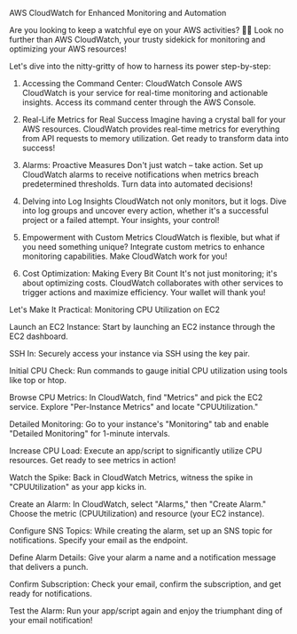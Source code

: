 AWS CloudWatch for Enhanced Monitoring and Automation

Are you looking to keep a watchful eye on your AWS activities? 🕵️‍♂️ Look no further than AWS CloudWatch, your trusty sidekick for monitoring and optimizing your AWS resources!

Let's dive into the nitty-gritty of how to harness its power step-by-step:

1. Accessing the Command Center: CloudWatch Console
AWS CloudWatch is your service for real-time monitoring and actionable insights. Access its command center through the AWS Console.

2. Real-Life Metrics for Real Success
Imagine having a crystal ball for your AWS resources. CloudWatch provides real-time metrics for everything from API requests to memory utilization. Get ready to transform data into success!

3. Alarms: Proactive Measures
Don't just watch – take action. Set up CloudWatch alarms to receive notifications when metrics breach predetermined thresholds. Turn data into automated decisions!

4. Delving into Log Insights
CloudWatch not only monitors, but it logs. Dive into log groups and uncover every action, whether it's a successful project or a failed attempt. Your insights, your control!

5. Empowerment with Custom Metrics
CloudWatch is flexible, but what if you need something unique? Integrate custom metrics to enhance monitoring capabilities. Make CloudWatch work for you!

6. Cost Optimization: Making Every Bit Count
It's not just monitoring; it's about optimizing costs. CloudWatch collaborates with other services to trigger actions and maximize efficiency. Your wallet will thank you!

Let's Make It Practical: Monitoring CPU Utilization on EC2

Launch an EC2 Instance: Start by launching an EC2 instance through the EC2 dashboard.

SSH In: Securely access your instance via SSH using the key pair.

Initial CPU Check: Run commands to gauge initial CPU utilization using tools like top or htop.

Browse CPU Metrics: In CloudWatch, find "Metrics" and pick the EC2 service. Explore "Per-Instance Metrics" and locate "CPUUtilization."

Detailed Monitoring: Go to your instance's "Monitoring" tab and enable "Detailed Monitoring" for 1-minute intervals.

Increase CPU Load: Execute an app/script to significantly utilize CPU resources. Get ready to see metrics in action!

Watch the Spike: Back in CloudWatch Metrics, witness the spike in "CPUUtilization" as your app kicks in.

Create an Alarm: In CloudWatch, select "Alarms," then "Create Alarm." Choose the metric (CPUUtilization) and resource (your EC2 instance).

Configure SNS Topics: While creating the alarm, set up an SNS topic for notifications. Specify your email as the endpoint.

Define Alarm Details: Give your alarm a name and a notification message that delivers a punch.

Confirm Subscription: Check your email, confirm the subscription, and get ready for notifications.

Test the Alarm: Run your app/script again and enjoy the triumphant ding of your email notification!
